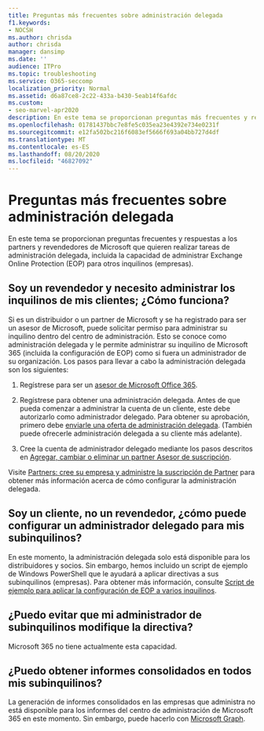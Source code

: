 ```yaml
---
title: Preguntas más frecuentes sobre administración delegada
f1.keywords:
- NOCSH
ms.author: chrisda
author: chrisda
manager: dansimp
ms.date: ''
audience: ITPro
ms.topic: troubleshooting
ms.service: O365-seccomp
localization_priority: Normal
ms.assetid: d6a87ce8-2c22-433a-b430-5eab14f6afdc
ms.custom:
- seo-marvel-apr2020
description: En este tema se proporcionan preguntas más frecuentes y respuestas para los partners y revendedores de Microsoft que quieren realizar tareas delegadas de administración de Microsoft 365.
ms.openlocfilehash: 01781437bbc7e8fe5c035ea23e4392e734e0231f
ms.sourcegitcommit: e12fa502bc216f6083ef5666f693a04bb727d4df
ms.translationtype: MT
ms.contentlocale: es-ES
ms.lasthandoff: 08/20/2020
ms.locfileid: "46827092"
---
```

# <a name="delegated-administration-faq"></a>Preguntas más frecuentes sobre administración delegada

En este tema se proporcionan preguntas frecuentes y respuestas a los partners y revendedores de Microsoft que quieren realizar tareas de administración delegada, incluida la capacidad de administrar Exchange Online Protection (EOP) para otros inquilinos (empresas).

## <a name="im-a-reseller-and-i-need-to-manage-my-customers-tenants-how-does-this-work"></a>Soy un revendedor y necesito administrar los inquilinos de mis clientes; ¿Cómo funciona?

Si es un distribuidor o un partner de Microsoft y se ha registrado para ser un asesor de Microsoft, puede solicitar permiso para administrar su inquilino dentro del centro de administración. Esto se conoce como administración delegada y le permite administrar su inquilino de Microsoft 365 (incluida la configuración de EOP) como si fuera un administrador de su organización. Los pasos para llevar a cabo la administración delegada son los siguientes:

1. Regístrese para ser un [asesor de Microsoft Office 365](https://aka.ms/cloudbenefits).

2. Regístrese para obtener una administración delegada. Antes de que pueda comenzar a administrar la cuenta de un cliente, este debe autorizarlo como administrador delegado. Para obtener su aprobación, primero debe [enviarle una oferta de administración delegada](https://support.microsoft.com/office/26530dc0-ebba-415b-86b1-b55bc06b073e). (También puede ofrecerle administración delegada a su cliente más adelante).

3. Cree la cuenta de administrador delegado mediante los pasos descritos en [Agregar, cambiar o eliminar un partner Asesor de suscripción](https://docs.microsoft.com/microsoft-365/admin/misc/add-partner).

Visite [Partners: cree su empresa y administre la suscripción de Partner](https://support.microsoft.com/office/30dd1681-47e0-4cbc-abfe-a222cd111319) para obtener más información acerca de cómo configurar la administración delegada.

## <a name="im-a-customer-not-a-reseller-how-can-set-up-delegated-administrator-for-my-sub-tenants"></a>Soy un cliente, no un revendedor, ¿cómo puede configurar un administrador delegado para mis subinquilinos?

En este momento, la administración delegada solo está disponible para los distribuidores y socios. Sin embargo, hemos incluido un script de ejemplo de Windows PowerShell que le ayudará a aplicar directivas a sus subinquilinos (empresas). Para obtener más información, consulte [Script de ejemplo para aplicar la configuración de EOP a varios inquilinos](sample-script-for-applying-eop-settings-to-multiple-tenants.md).

## <a name="can-i-prevent-my-sub-tenant-admin-from-modifying-my-policy"></a>¿Puedo evitar que mi administrador de subinquilinos modifique la directiva?

Microsoft 365 no tiene actualmente esta capacidad.

## <a name="can-i-get-consolidated-reporting-across-all-of-my-sub-tenants"></a>¿Puedo obtener informes consolidados en todos mis subinquilinos?

La generación de informes consolidados en las empresas que administra no está disponible para los informes del centro de administración de Microsoft 365 en este momento. Sin embargo, puede hacerlo con [Microsoft Graph](https://docs.microsoft.com/graph/overview).
